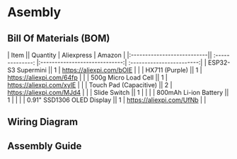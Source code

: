 # Asembly

## Bill Of Materials (BOM)

|  Item                      ||      Quantity    |     Aliexpress                |    Amazon                 |
|:---------------------------|| :--------------: |:-----------------------------:| :------------------------:|
| ESP32-S3 Supermini         ||        1         | https://aliexpi.com/bOIE      |                           |
| HX711 (Purple)             ||        1         | https://aliexpi.com/64fp      |                           |
| 500g Micro Load Cell       ||        1         | https://aliexpi.com/xylE      |                           |
| Touch Pad (Capacitive)     ||        2         | https://aliexpi.com/MJd4      |                           |
| Slide Switch               ||        1         |                    |                           |
| 800mAh Li-ion Battery      ||        1         |                    |                           |
| 0.91" SSD1306 OLED Display ||        1         | https://aliexpi.com/UfNb      |                           |

## Wiring Diagram

## Assembly Guide